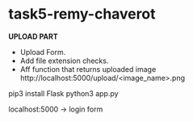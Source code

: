 # task5-remy-chaverot

<b>UPLOAD PART</b>

- Upload Form.
- Add file extension checks.
- Aff function that returns uploaded image http://localhost:5000/upload/<image_name>.png

pip3 install Flask
python3 app.py

localhost:5000 -> login form
